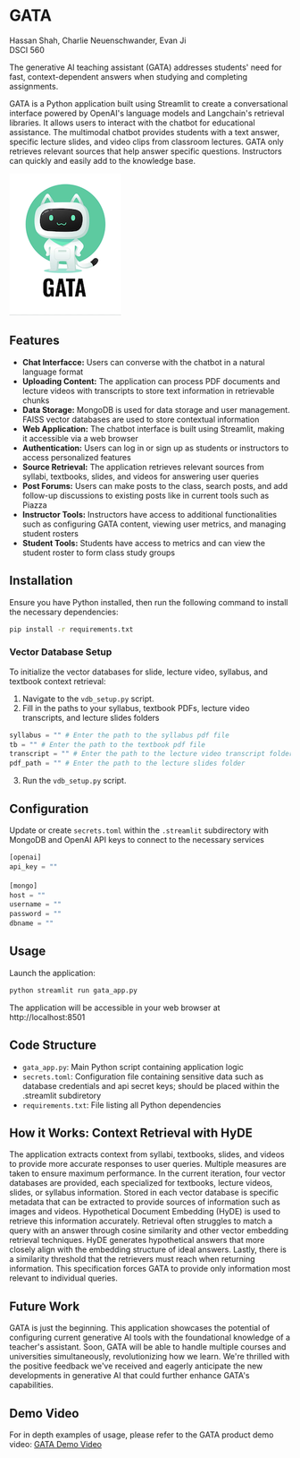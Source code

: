 # GATA

Hassan Shah, Charlie Neuenschwander, Evan Ji  
DSCI 560

The generative AI teaching assistant (GATA) addresses students' need for fast, context-dependent answers when studying and completing assignments. 

GATA is a Python application built using Streamlit to create a conversational interface powered by OpenAI's language models and Langchain's retrieval libraries. It allows users to interact with the chatbot for educational assistance. The multimodal chatbot provides students with a text answer, specific lecture slides, and video clips from classroom lectures. GATA only retrieves relevant sources that help answer specific questions. Instructors can quickly and easily add to the knowledge base.

![Logo](gata_logo.png)

## Features

- **Chat Interfacce:** Users can converse with the chatbot in a natural language format
- **Uploading Content:** The application can process PDF documents and lecture videos with transcripts to store text information in retrievable chunks
- **Data Storage:** MongoDB is used for data storage and user management. FAISS vector databases are used to store contextual information
- **Web Application:** The chatbot interface is built using Streamlit, making it accessible via a web browser
- **Authentication:** Users can log in or sign up as students or instructors to access personalized features
- **Source Retrieval:** The application retrieves relevant sources from syllabi, textbooks, slides, and videos for answering user queries
- **Post Forums:** Users can make posts to the class, search posts, and add follow-up discussions to existing posts like in current tools such as Piazza
- **Instructor Tools:** Instructors have access to additional functionalities such as configuring GATA content, viewing user metrics, and managing student rosters
- **Student Tools:** Students have access to metrics and can view the student roster to form class study groups

## Installation

Ensure you have Python installed, then run the following command to install the necessary dependencies:
```bash
pip install -r requirements.txt
```

### Vector Database Setup

To initialize the vector databases for slide, lecture video, syllabus, and textbook context retrieval:

1. Navigate to the `vdb_setup.py` script.
2. Fill in the paths to your syllabus, textbook PDFs, lecture video transcripts, and lecture slides folders
```python
syllabus = "" # Enter the path to the syllabus pdf file
tb = "" # Enter the path to the textbook pdf file
transcript = "" # Enter the path to the lecture video transcript folder
pdf_path = "" # Enter the path to the lecture slides folder
```
3. Run the `vdb_setup.py` script.

## Configuration

Update or create `secrets.toml` within the `.streamlit` subdirectory with MongoDB and OpenAI API keys to connect to the necessary services
```python
[openai]
api_key = ""

[mongo]
host = ""
username = ""
password = ""
dbname = ""
```

## Usage

Launch the application:
```bash
python streamlit run gata_app.py
```

The application will be accessible in your web browser at http://localhost:8501

## Code Structure
- `gata_app.py`: Main Python script containing application logic
- `secrets.toml`: Configuration file containing sensitive data such as database credentials and api secret keys; should be placed within the .streamlit subdiretory
- `requirements.txt`: File listing all Python dependencies
  
## How it Works: Context Retrieval with HyDE

The application extracts context from syllabi, textbooks, slides, and videos to provide more accurate responses to user queries. Multiple measures are taken to ensure maximum performance. In the current iteration, four vector databases are provided, each specialized for textbooks, lecture videos, slides, or syllabus information. Stored in each vector database is specific metadata that can be extracted to provide sources of information such as images and videos. Hypothetical Document Embedding (HyDE) is used to retrieve this information accurately. Retrieval often struggles to match a query with an answer through cosine similarity and other vector embedding retrieval techniques. HyDE generates hypothetical answers that more closely align with the embedding structure of ideal answers. Lastly, there is a similarity threshold that the retrievers must reach when returning information. This specification forces GATA to provide only information most relevant to individual queries.

## Future Work

GATA is just the beginning. This application showcases the potential of configuring current generative AI tools with the foundational knowledge of a teacher's assistant. Soon, GATA will be able to handle multiple courses and universities simultaneously, revolutionizing how we learn. We're thrilled with the positive feedback we've received and eagerly anticipate the new developments in generative AI that could further enhance GATA's capabilities.

## Demo Video
For in depth examples of usage, please refer to the GATA product demo video:
[GATA Demo Video](https://youtu.be/PGZ1gMrjBu4)









